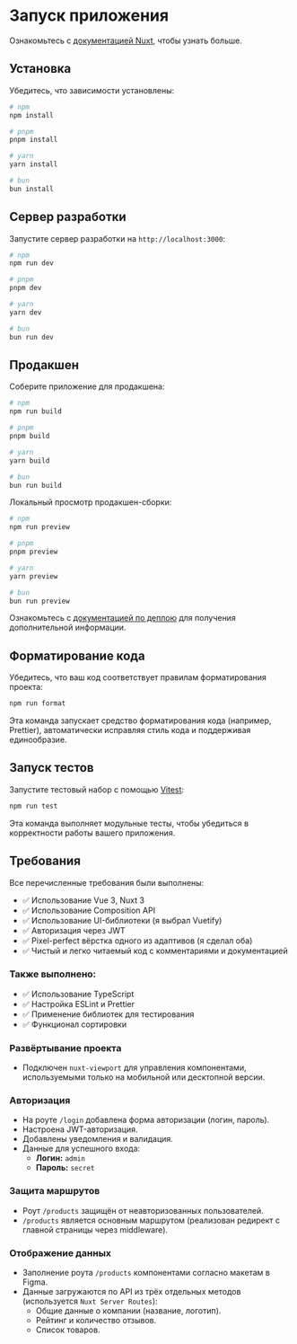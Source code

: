 # Запуск приложения

Ознакомьтесь с [документацией Nuxt](https://nuxt.com/docs/getting-started/introduction), чтобы узнать больше.

## Установка

Убедитесь, что зависимости установлены:

```bash
# npm
npm install

# pnpm
pnpm install

# yarn
yarn install

# bun
bun install
```

## Сервер разработки

Запустите сервер разработки на `http://localhost:3000`:

```bash
# npm
npm run dev

# pnpm
pnpm dev

# yarn
yarn dev

# bun
bun run dev
```

## Продакшен

Соберите приложение для продакшена:

```bash
# npm
npm run build

# pnpm
pnpm build

# yarn
yarn build

# bun
bun run build
```

Локальный просмотр продакшен-сборки:

```bash
# npm
npm run preview

# pnpm
pnpm preview

# yarn
yarn preview

# bun
bun run preview
```

Ознакомьтесь с [документацией по деплою](https://nuxt.com/docs/getting-started/deployment) для получения дополнительной информации.

## Форматирование кода

Убедитесь, что ваш код соответствует правилам форматирования проекта:

```bash
npm run format
```

Эта команда запускает средство форматирования кода (например, Prettier), автоматически исправляя стиль кода и поддерживая единообразие.

## Запуск тестов

Запустите тестовый набор с помощью [Vitest](https://vitest.dev/):

```bash
npm run test
```

Эта команда выполняет модульные тесты, чтобы убедиться в корректности работы вашего приложения.

## Требования

Все перечисленные требования были выполнены:

- ✅ Использование Vue 3, Nuxt 3
- ✅ Использование Composition API
- ✅ Использование UI-библиотеки (я выбрал Vuetify)
- ✅ Авторизация через JWT
- ✅ Pixel-perfect вёрстка одного из адаптивов (я сделал оба)
- ✅ Чистый и легко читаемый код с комментариями и документацией

### Также выполнено:

- ✅ Использование TypeScript
- ✅ Настройка ESLint и Prettier
- ✅ Применение библиотек для тестирования
- ✅ Функционал сортировки

### Развёртывание проекта
- Подключен `nuxt-viewport` для управления компонентами, используемыми только на мобильной или десктопной версии.

### Авторизация
- На роуте `/login` добавлена форма авторизации (логин, пароль).
- Настроена JWT-авторизация.
- Добавлены уведомления и валидация.
- Данные для успешного входа:
    - **Логин:** `admin`
    - **Пароль:** `secret`

### Защита маршрутов
- Роут `/products` защищён от неавторизованных пользователей.
- `/products` является основным маршрутом (реализован редирект с главной страницы через middleware).

### Отображение данных
- Заполнение роута `/products` компонентами согласно макетам в Figma.
- Данные загружаются по API из трёх отдельных методов (используется `Nuxt Server Routes`):
    - Общие данные о компании (название, логотип).
    - Рейтинг и количество отзывов.
    - Список товаров.

